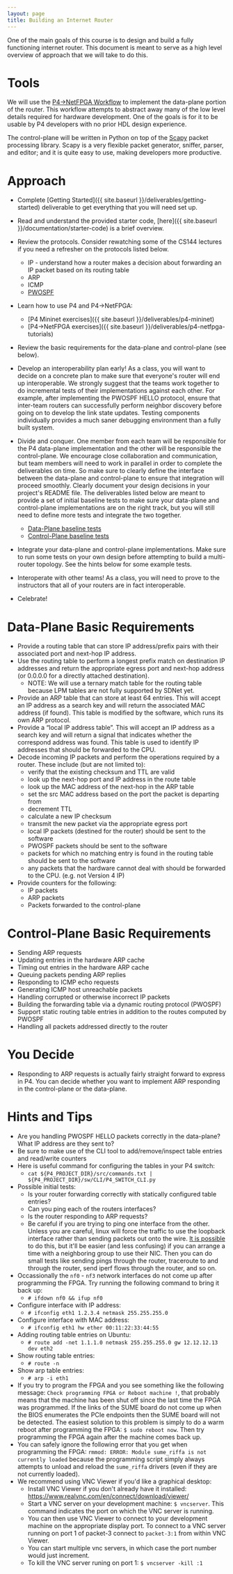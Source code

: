 ```yaml
---
layout: page
title: Building an Internet Router
---
```


One of the main goals of this course is to design and build a fully functioning internet router. This document is meant to serve as a high level overview of approach that we will take to do this.

# Tools

We will use the [P4->NetFPGA Workflow](https://github.com/NetFPGA/P4-NetFPGA-public/wiki) to implement the data-plane portion of the router. This workflow attempts to abstract away many of the low level details required for hardware development. One of the goals is for it to be usable by P4 developers with no prior HDL design experience.

The control-plane will be written in Python on top of the [Scapy](https://scapy.readthedocs.io/en/latest/) packet processing library. Scapy is a very flexible packet generator, sniffer, parser, and editor; and it is quite easy to use, making developers more productive.

# Approach

* Complete [Getting Started]({{ site.baseurl }}/deliverables/getting-started) deliverable to get everything that you will need set up.
* Read and understand the provided starter code, [here]({{ site.baseurl }}/documentation/starter-code) is a brief overview.
* Review the protocols. Consider rewatching some of the CS144 lectures if you need a refresher on the protocols listed below.
    * IP - understand how a router makes a decision about forwarding an IP packet based on its routing table
    * ARP
    * ICMP
    * [PWOSPF](https://cs344-stanford.github.io/documentation/pwospf/)
* Learn how to use P4 and P4->NetFPGA:

    * [P4 Mininet exercises]({{ site.baseurl }}/deliverables/p4-mininet)
    * [P4->NetFPGA exercises]({{ site.baseurl }}/deliverables/p4-netfpga-tutorials)
* Review the basic requirements for the data-plane and control-plane (see below).
* Develop an interoperability plan early! As a class, you will want to decide on a concrete plan to make sure that everyone's router will end up interoperable. We strongly suggest that the teams work together to do incremental tests of their implementations against each other. For example, after implementing the PWOSPF HELLO protocol, ensure that inter-team routers can successfully perform neighbor discovery before going on to develop the link state updates. Testing components individually provides a much saner debugging environment than a fully built system.
* Divide and conquer. One member from each team will be responsible for the P4 data-plane implementation and the other will be responsible the control-plane. We encourage close collaboration and communication, but team members will need to work in parallel in order to complete the deliverables on time. So make sure to clearly define the interface between the data-plane and control-plane to ensure that integration will proceed smoothly. Clearly document your design decisions in your project's README file. The deliverables listed below are meant to provide a set of initial baseline tests to make sure your data-plane and control-plane implementations are on the right track, but you will still need to define more tests and integrate the two together.
    * [Data-Plane baseline tests]()
    * [Control-Plane baseline tests]()
* Integrate your data-plane and control-plane implementations. Make sure to run some tests on your own design before attempting to build a multi-router topology. See the hints below for some example tests.
* Interoperate with other teams! As a class, you will need to prove to the instructors that all of your routers are in fact interoperable.
* Celebrate!


# Data-Plane Basic Requirements

* Provide a routing table that can store IP address/prefix pairs with their associated port and next-hop IP address.
* Use the routing table to perform a longest prefix match on destination IP addresses and return the appropriate egress port and next-hop address (or 0.0.0.0 for a directly attached destination). 
    * NOTE: We will use a ternary match table for the routing table because LPM tables are not fully supported by SDNet yet.
* Provide an ARP table that can store at least 64 entries. This will accept an IP address as a search key and will return the associated MAC address (if found). This table is modified by the software, which runs its own ARP protocol.
* Provide a “local IP address table”. This will accept an IP address as a search key and will return a signal that indicates whether the correspond address was found. This table is used to identify IP addresses that should be forwarded to the CPU.
* Decode incoming IP packets and perform the operations required by a router. These include (but are not limited to):
    * verify that the existing checksum and TTL are valid
    * look up the next-hop port and IP address in the route table
    * look up the MAC address of the next-hop in the ARP table
    * set the src MAC address based on the port the packet is departing from
    * decrement TTL
    * calculate a new IP checksum
    * transmit the new packet via the appropriate egress port
    * local IP packets (destined for the router) should be sent to the software
    * PWOSPF packets should be sent to the software
    * packets for which no matching entry is found in the routing table should be sent to the software
    * any packets that the hardware cannot deal with should be forwarded to the CPU. (e.g. not Version 4 IP)
* Provide counters for the following:
    * IP packets
    * ARP packets
    * Packets forwarded to the control-plane

# Control-Plane Basic Requirements

* Sending ARP requests
* Updating entries in the hardware ARP cache
* Timing out entries in the hardware ARP cache
* Queuing packets pending ARP replies
* Responding to ICMP echo requests
* Generating ICMP host unreachable packets
* Handling corrupted or otherwise incorrect IP packets
* Building the forwarding table via a dynamic routing protocol (PWOSPF)
* Support static routing table entries in addition to the routes computed by PWOSPF
* Handling all packets addressed directly to the router

# You Decide

* Responding to ARP requests is actually fairly straight forward to express in P4. You can decide whether you want to implement ARP responding in the control-plane or the data-plane.


# Hints and Tips

* Are you handling PWOSPF HELLO packets correctly in the data-plane? What IP address are they sent to?
* Be sure to make use of the CLI tool to add/remove/inspect table entries and read/write counters
* Here is useful command for configuring the tables in your P4 switch:
    * `cat ${P4_PROJECT_DIR}/src/commands.txt | ${P4_PROJECT_DIR}/sw/CLI/P4_SWITCH_CLI.py`
* Possible initial tests:
    * Is your router forwarding correctly with statically configured table entries?
    * Can you ping each of the routers interfaces?
    * Is the router responding to ARP requests?
    * Be careful if you are trying to ping one interface from the other. Unless you are careful, linux will force the traffic to use the loopback interface rather than sending packets out onto the wire. [It is possible](https://serverfault.com/questions/127636/force-local-ip-traffic-to-an-external-interface) to do this, but it'll be easier (and less confusing) if you can arrange a time with a neighboring group to use their NIC. Then you can do small tests like sending pings through the router, traceroute to and through the router, send iperf flows through the router, and so on.
* Occassionally the `nf0` - `nf3` network interfaces do not come up after programming the FPGA. Try running the following command to bring it back up:
    * `# ifdown nf0 && ifup nf0`
* Configure interface with IP address: 
    * `# ifconfig eth1 1.2.3.4 netmask 255.255.255.0`
* Configure interface with MAC address:
    * `# ifconfig eth1 hw ether 00:11:22:33:44:55`
* Adding routing table entries on Ubuntu:
    * `# route add -net 1.1.1.0 netmask 255.255.255.0 gw 12.12.12.13 dev eth2`
* Show routing table entries:
    * `# route -n`
* Show arp table entries:
    * `# arp -i eth1`
* If you try to program the FPGA and you see something like the following message: `Check programming FPGA or Reboot machine !`, that probably means that the machine has been shut off since the last time the FPGA was programmed. If the links of the SUME board do not come up when the BIOS enumerates the PCIe endpoints then the SUME board will not be detected. The easiest solution to this problem is simply to do a warm reboot after programming the FPGA: `$ sudo reboot now`. Then try programming the FPGA again after the machine comes back up.
* You can safely ignore the following error that you get when programming the FPGA: `rmmod: ERROR: Module sume_riffa is not currently loaded` because the programming script simply always attempts to unload and reload the `sume_riffa` drivers (even if they are not currently loaded).
* We recommend using VNC Viewer if you'd like a graphical desktop:
    * Install VNC Viewer if you don't already have it installed: https://www.realvnc.com/en/connect/download/viewer/
    * Start a VNC server on your development machine: `$ vncserver`. This command indicates the port on which the VNC server is running.
    * You can then use VNC Viewer to connect to your development machine on the appropriate display port. To connect to a VNC server running on port 1 of packet-3 connect to `packet-3:1` from within VNC Viewer.
    * You can start multiple vnc servers, in which case the port number would just increment.
    * To kill the VNC server runing on port 1: `$ vncserver -kill :1`
